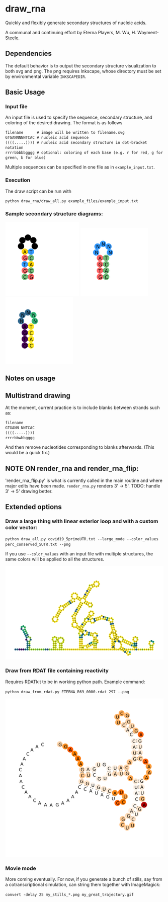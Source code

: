 # draw_rna

Quickly and flexibly generate secondary structures of nucleic acids.

A communal and continuing effort by Eterna Players, M. Wu, H. Wayment-Steele.

## Dependencies

The default behavior is to output the secondary structure visualization to both svg and png. The png requires Inkscape, whose directory must be set by environmental variable `INKSCAPEDIR`.

## Basic Usage

### Input file

An input file is used to specify the sequence, secondary structure, and coloring of the desired drawing. The format is as follows

```
filename      # image will be written to filename.svg
GTGANNNNNTCAC # nucleic acid sequence
((((.....)))) # nucleic acid secondary structure in dot-bracket notation
rrrrbbbbbgggg # optional: coloring of each base (e.g. r for red, g for green, b for blue)
```

Multiple sequences can be specified in one file as in `example_input.txt`.

### Execution

The draw script can be run with

```
python draw_rna/draw_all.py example_files/example_input.txt
```

### Sample secondary structure diagrams:

![](example_files/example_sequence_colors.png) ![](example_files/example_specific_colors.png) ![](example_files/example_contours.png)

## Notes on usage

## Multistrand drawing

At the moment, current practice is to include blanks between strands such as:
```
filename     
GTGANN NNTCAC
((((.....))))
rrrrbbwbbgggg
```
And then remove nucleotides corresponding to blanks afterwards. (This would be a quick fix.)

## NOTE ON render_rna and render_rna_flip:

'render_rna_flip.py' is what is currently called in the main routine and where major edits have been made. `render_rna.py` renders 3' -> 5'. TODO: handle 3' -> 5' drawing better.

## Extended options

### Draw a large thing with linear exterior loop and with a custom color vector:

`python draw_all.py covid19_5primeUTR.txt --large_mode --color_values perc_conserved_5UTR.txt --png`

If you use `--color_values` with an input file with multiple structures, the same colors will be applied to all the structures.

![](example_files/COVID_5UTR.png)

### Draw from RDAT file containing reactivity

Requires RDATkit to be in working python path. Example command:

`python draw_from_rdat.py ETERNA_R69_0000.rdat 297 --png`

![](example_files/ETERNA_R69_0000_297.png)

### Movie mode

More coming eventually. For now, if you generate a bunch of stills, say from a cotranscriptional simulation, can string them together with ImageMagick:

`convert -delay 25 my_stills_*.png my_great_trajectory.gif`
